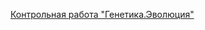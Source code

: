 [Контрольная работа "Генетика.Эволюция"](https://docs.google.com/forms/d/e/1FAIpQLSeGuEIvAdjH6jyaspiBBAhY7SIt2C9vG5hhS-DbeLJaSNq_6A/viewform?usp=sf_link)
